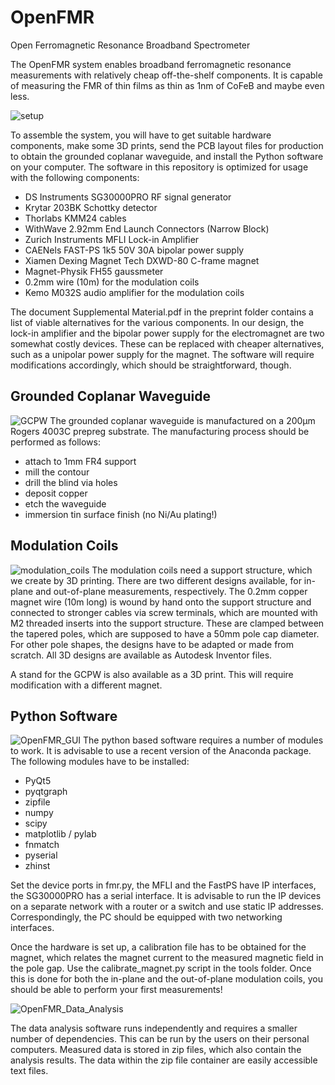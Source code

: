 # OpenFMR
Open Ferromagnetic Resonance Broadband Spectrometer

The OpenFMR system enables broadband ferromagnetic resonance measurements with relatively cheap off-the-shelf components. It is capable of measuring the FMR of thin films as thin as 1nm of CoFeB and maybe even less.

![setup](https://github.com/user-attachments/assets/59dd475f-b8d3-4a38-b9b1-059cbb78c223)

To assemble the system, you will have to get suitable hardware components, make some 3D prints, send the PCB layout files for production to obtain the grounded coplanar waveguide, and install the Python software on your computer. The software in this repository is optimized for usage with the following components:

- DS Instruments SG30000PRO RF signal generator
- Krytar 203BK Schottky detector
- Thorlabs KMM24 cables
- WithWave 2.92mm End Launch Connectors (Narrow Block)
- Zurich Instruments MFLI Lock-in Amplifier
- CAENels FAST-PS 1k5 50V 30A bipolar power supply
- Xiamen Dexing Magnet Tech DXWD-80 C-frame magnet
- Magnet-Physik FH55 gaussmeter
- 0.2mm wire (10m) for the modulation coils
- Kemo M032S audio amplifier for the modulation coils

The document Supplemental Material.pdf in the preprint folder contains a list of viable alternatives for the various components. In our design, the lock-in amplifier and the bipolar power supply for the electromagnet are two somewhat costly devices. These can be replaced with cheaper alternatives, such as a unipolar power supply for the magnet. The software will require modifications accordingly, which should be straightforward, though.


## Grounded Coplanar Waveguide
![GCPW](https://github.com/user-attachments/assets/1494eb1d-11bd-4152-9d6b-fb0694fe8716)
The grounded coplanar waveguide is manufactured on a 200µm Rogers 4003C prepreg substrate. The manufacturing process should be performed as follows:
- attach to 1mm FR4 support
- mill the contour
- drill the blind via holes
- deposit copper
- etch the waveguide
- immersion tin surface finish (no Ni/Au plating!)

## Modulation Coils
![modulation_coils](https://github.com/user-attachments/assets/85482b52-3020-4d32-b007-3f6006c4cf32)
The modulation coils need a support structure, which we create by 3D printing. There are two different designs available, for in-plane and out-of-plane measurements, respectively. The 0.2mm copper magnet wire (10m long) is wound by hand onto the support structure and connected to stronger cables via screw terminals, which are mounted with M2 threaded inserts into the support structure. These are clamped between the tapered poles, which are supposed to have a 50mm pole cap diameter. For other pole shapes, the designs have to be adapted or made from scratch. All 3D designs are available as Autodesk Inventor files.

A stand for the GCPW is also available as a 3D print. This will require modification with a different magnet. 

## Python Software
![OpenFMR_GUI](https://github.com/user-attachments/assets/14840879-f4bb-474f-bf24-6616761397e6)
The python based software requires a number of modules to work. It is advisable to use a recent version of the Anaconda package. The following modules have to be installed:
- PyQt5
- pyqtgraph
- zipfile
- numpy
- scipy
- matplotlib / pylab
- fnmatch
- pyserial
- zhinst

Set the device ports in fmr.py, the MFLI and the FastPS have IP interfaces, the SG30000PRO has a serial interface. It is advisable to run the IP devices on a separate network with a router or a switch and use static IP addresses. Correspondingly, the PC should be equipped with two networking interfaces.

Once the hardware is set up, a calibration file has to be obtained for the magnet, which relates the magnet current to the measured magnetic field in the pole gap. Use the calibrate_magnet.py script in the tools folder. Once this is done for both the in-plane and the out-of-plane modulation coils, you should be able to perform your first measurements!

![OpenFMR_Data_Analysis](https://github.com/user-attachments/assets/59f50b8b-adac-486d-97d7-9ec7de8aeb8b)

The data analysis software runs independently and requires a smaller number of dependencies. This can be run by the users on their personal computers. Measured data is stored in zip files, which also contain the analysis results. The data within the zip file container are easily accessible text files.

